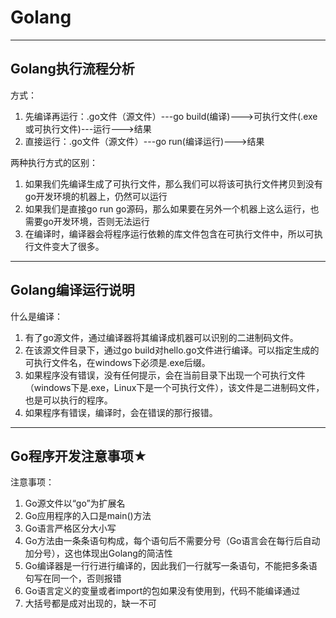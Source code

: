 # Golang

---

## Golang执行流程分析

方式：

1. 先编译再运行：.go文件（源文件）---go build(编译)--->可执行文件(.exe或可执行文件)---运行--->结果
2. 直接运行：.go文件（源文件）---go run(编译运行)--->结果

两种执行方式的区别：

1. 如果我们先编译生成了可执行文件，那么我们可以将该可执行文件拷贝到没有go开发环境的机器上，仍然可以运行
2. 如果我们是直接go run go源码，那么如果要在另外一个机器上这么运行，也需要go开发环境，否则无法运行
3. 在编译时，编译器会将程序运行依赖的库文件包含在可执行文件中，所以可执行文件变大了很多。

---

## Golang编译运行说明

什么是编译：

1. 有了go源文件，通过编译器将其编译成机器可以识别的二进制码文件。
2. 在该源文件目录下，通过go build对hello.go文件进行编译。可以指定生成的可执行文件名，在windows下必须是.exe后缀。
3. 如果程序没有错误，没有任何提示，会在当前目录下出现一个可执行文件（windows下是.exe，Linux下是一个可执行文件），该文件是二进制码文件，也是可以执行的程序。
4. 如果程序有错误，编译时，会在错误的那行报错。 

---

## Go程序开发注意事项★

注意事项：

1. Go源文件以“go”为扩展名
2. Go应用程序的入口是main()方法
3. Go语言严格区分大小写
4. Go方法由一条条语句构成，每个语句后不需要分号（Go语言会在每行后自动加分号），这也体现出Golang的简洁性
5. Go编译器是一行行进行编译的，因此我们一行就写一条语句，不能把多条语句写在同一个，否则报错
6. Go语言定义的变量或者import的包如果没有使用到，代码不能编译通过
7. 大括号都是成对出现的，缺一不可
